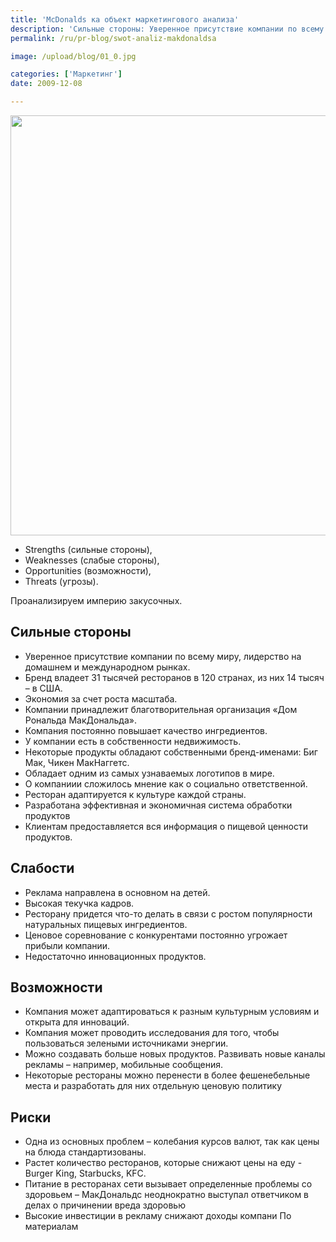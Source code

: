 ```yaml
---
title: 'McDonalds ка объект маркетингового анализа'
description: 'Сильные стороны: Уверенное присутствие компании по всему миру, лидерство на домашнем и международном рынках. Бренд владеет 31 тысячей ресторанов в 120 странах, из них 14 тысяч – в США.Экономия за счет роста масштаба.'
permalink: /ru/pr-blog/swot-analiz-makdonaldsa

image: /upload/blog/01_0.jpg

categories: ['Маркетинг']
date: 2009-12-08

---
```


<img src="{{ site.assets }}/upload/blog/01_0.jpg" width="1008" height="672" alt="">

<ul>

  <li>Strengths (сильные стороны),</li>

  <li>Weaknesses (слабые стороны),</li>

  <li>Opportunities (возможности),</li>

  <li>Threats (угрозы).</li>
</ul>
<p>Проанализируем империю закусочных.</p>
<h2>Сильные стороны</h2>

<ul>

  <li>Уверенное присутствие компании по всему миру, лидерство на домашнем и международном рынках.</li>

  <li>Бренд владеет 31 тысячей ресторанов в 120 странах, из них 14 тысяч – в США.</li>

  <li>Экономия за счет роста масштаба.</li>

  <li>Компании принадлежит благотворительная организация «Дом Рональда МакДональда».</li>

  <li>Компания постоянно повышает качество ингредиентов.</li>

  <li>У компании есть в собственности недвижимость.</li>

  <li>Некоторые продукты обладают собственными бренд-именами: Биг Мак, Чикен МакНаггетс.</li>

  <li>Обладает одним из самых узнаваемых логотипов в мире.</li>

  <li>О компаниии сложилось мнение как о социально ответственной.</li>

  <li>Ресторан адаптируется к культуре каждой страны.</li>

  <li>Разработана эффективная и экономичная система обработки продуктов </li>

  <li>Клиентам предоставляется вся информация о пищевой ценности продуктов.</li>
</ul>

<h2>Слабости</h2>

<ul>

  <li>Реклама направлена в основном на детей.</li>

  <li>Высокая текучка кадров.</li>

  <li>Ресторану придется что-то делать в связи с ростом популярности натуральных пищевых ингредиентов.</li>

  <li>Ценовое соревнование с конкурентами постоянно угрожает прибыли компании.</li>

  <li>Недостаточно инновационных продуктов.</li>
</ul>

<h2>Возможности</h2>

<ul>

  <li>Компания может адаптироваться к разным культурным условиям и открыта для инноваций.</li>

  <li>Компания может проводить исследования для того, чтобы пользоваться зелеными источниками энергии.</li>

  <li>Можно создавать больше новых продуктов. Развивать новые каналы рекламы – например, мобильные сообщения.</li>

  <li>Некоторые рестораны можно перенести в более фешенебельные места и разработать для них отдельную ценовую политику</li>
</ul>

<h2>Риски</h2>

<ul>

  <li>Одна из основных проблем – колебания курсов валют, так как цены на блюда стандартизованы.</li>

  <li>Растет количество ресторанов, которые снижают цены на еду - Burger King, Starbucks, KFC.</li>

  <li>Питание в ресторанах сети вызывает определенные проблемы со здоровьем – МакДональдс неоднократно выступал ответчиком в делах о причинении вреда здоровью </li>

  <li>Высокие инвестиции в рекламу снижают доходы компани По материалам</li>
</ul>

